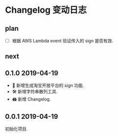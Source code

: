 # Changelog 变动日志

## plan

- [ ] 根据 AWS Lambda event 验证传入的 sign 是否有效.

## next

## 0.1.0 2019-04-19

- 💎 新增生成淘宝开放平台的 sign 功能.
- 🛠 新增字符串散列工具.
- 🖨 新增 Changelog.

## 0.0.1 2019-04-19

初始化项目.
